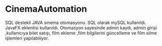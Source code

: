 # CinemaAutomation
SQL destekli JAVA sinema otomasyonu.
SQL olarak mySQL kullanıldı.
JavaFX eklentisi kullanıldı.
Otomasyon sayesinde admin kaydı, admin girişi ,kullanıcıya bilet satışı, film ekleme ,film bilgilerini güncelleme ve film silme işlemleri yapılabiliyor.
